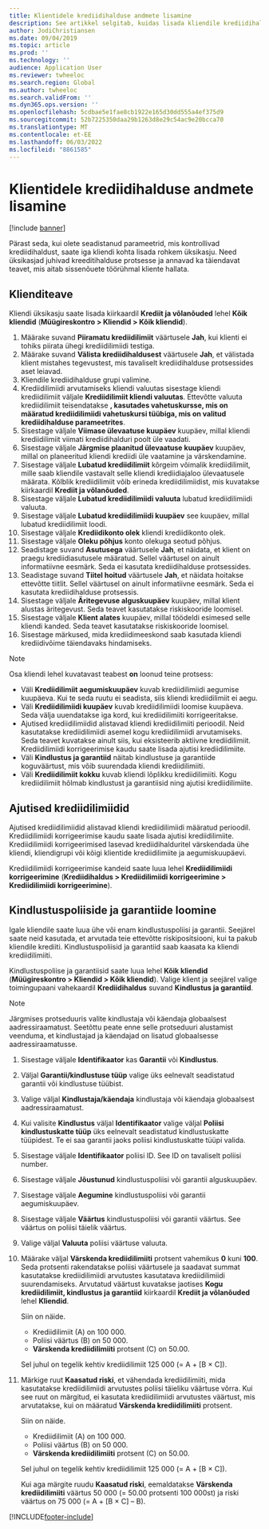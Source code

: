 ```yaml
---
title: Klientidele krediidihalduse andmete lisamine
description: See artikkel selgitab, kuidas lisada kliendile krediidihalduse teavet.
author: JodiChristiansen
ms.date: 09/04/2019
ms.topic: article
ms.prod: ''
ms.technology: ''
audience: Application User
ms.reviewer: twheeloc
ms.search.region: Global
ms.author: twheeloc
ms.search.validFrom: ''
ms.dyn365.ops.version: ''
ms.openlocfilehash: 5cdbae5e1fae8cb1922e165d30dd555a4ef375d9
ms.sourcegitcommit: 52b7225350daa29b1263d8e29c54ac9e20bcca70
ms.translationtype: MT
ms.contentlocale: et-EE
ms.lasthandoff: 06/03/2022
ms.locfileid: "8861585"
---
```

# <a name="add-credit-management-information-for-customers"></a>Klientidele krediidihalduse andmete lisamine

[!include [banner](../includes/banner.md)]

Pärast seda, kui olete seadistanud parameetrid, mis kontrollivad krediidihaldust, saate iga kliendi kohta lisada rohkem üksikasju. Need üksikasjad juhivad kreeditihalduse protsesse ja annavad ka täiendavat teavet, mis aitab sissenõuete töörühmal kliente hallata.

## <a name="customer-information"></a>Klienditeave

Kliendi üksikasju saate lisada kiirkaardil **Krediit ja võlanõuded** lehel **Kõik kliendid** (**Müügireskontro \> Kliendid \> Kõik kliendid**).

1. Määrake suvand **Piiramatu krediidilimiit** väärtusele **Jah**, kui klienti ei tohiks piirata ühegi krediidilimiidi testiga.
2. Määrake suvand **Välista krediidihaldusest** väärtusele **Jah**, et välistada klient mistahes tegevustest, mis tavaliselt krediidihalduse protsessides aset leiavad.
3. Kliendile krediidihalduse grupi valimine.
4. Krediidilimiidi arvutamiseks kliendi valuutas sisestage kliendi krediidilimiit väljale **Krediidilimiit kliendi valuutas**. Ettevõtte valuuta krediidilimiit teisendatakse **, kasutades vahetuskursse, mis on määratud krediidilimiidi vahetuskursi tüübiga, mis on valitud krediidihalduse parameetrites**.
5. Sisestage väljale **Viimase ülevaatuse kuupäev** kuupäev, millal kliendi krediidilimiit viimati krediidihalduri poolt üle vaadati.
6. Sisestage väljale **Järgmise plaanitud ülevaatuse kuupäev** kuupäev, millal on planeeritud kliendi krediidi üle vaatamine ja värskendamine.
7. Sisestage väljale **Lubatud krediidilimiit** kõrgeim võimalik krediidilimiit, mille saab kliendile vastavalt selle kliendi krediidiajaloo ülevaatusele määrata. Kõlblik krediidilimiit võib erineda krediidilimiidist, mis kuvatakse kiirkaardil **Krediit ja võlanõuded**.
8. Sisestage väljale **Lubatud krediidilimiidi valuuta** lubatud krediidilimiidi valuuta.
9. Sisestage väljale **Lubatud krediidilimiidi kuupäev** see kuupäev, millal lubatud krediidilimiit loodi.
10. Sisestage väljale **Krediidikonto olek** kliendi krediidikonto olek.
11. Sisestage väljale **Oleku põhjus** konto olekuga seotud põhjus.
12. Seadistage suvand **Asutusega** väärtusele **Jah**, et näidata, et klient on praegu krediidiasutusele määratud. Sellel väärtusel on ainult informatiivne eesmärk. Seda ei kasutata krediidihalduse protsessides.
13. Seadistage suvand **Tiitel hoitud** väärtusele **Jah**, et näidata hoitakse ettevõtte tiitlit. Sellel väärtusel on ainult informatiivne eesmärk. Seda ei kasutata krediidihalduse protsessis.
14. Sisestage väljale **Äritegevuse alguskuupäev** kuupäev, millal klient alustas äritegevust. Seda teavet kasutatakse riskiskooride loomisel.
15. Sisestage väljale **Klient alates** kuupäev, millal töödeldi esimesed selle kliendi kanded. Seda teavet kasutatakse riskiskooride loomisel.
16. Sisestage märkused, mida krediidimeeskond saab kasutada kliendi krediidivõime täiendavaks hindamiseks.

> [!Note] 
> Osa kliendi lehel kuvatavast teabest **on** loonud teine protsess:

- Väli **Krediidilimiit aegumiskuupäev** kuvab krediidilimiidi aegumise kuupäeva. Kui te seda ruutu ei seadista, siis kliendi krediidilimiit ei aegu.
- Väli **Krediidilimiidi kuupäev** kuvab krediidilimiidi loomise kuupäeva. Seda välja uuendatakse iga kord, kui krediidilimiiti korrigeeritakse.
- Ajutised krediidilimiidid alistavad kliendi krediidilimiiti perioodil. Neid kasutatakse krediidilimiidi asemel kogu krediidilimiidi arvutamiseks. Seda teavet kuvatakse ainult siis, kui eksisteerib aktiivne krediidilimiit. Krediidilimiidi korrigeerimise kaudu saate lisada ajutisi krediidilimiite.
- Väli **Kindlustus ja garantiid** näitab kindlustuse ja garantiide koguväärtust, mis võib suurendada kliendi krediidilimiiti.
- Väli **Krediidilimiit kokku** kuvab kliendi lõplikku krediidilimiiti. Kogu krediidilimiit hõlmab kindlustust ja garantiisid ning ajutisi krediidilimiite.

## <a name="temporary-credit-limits"></a>Ajutised krediidilimiidid

Ajutised krediidilimiidid alistavad kliendi krediidilimiidi määratud perioodil. Krediidilimiidi korrigeerimise kaudu saate lisada ajutisi krediidilimiite. Krediidilimiidi korrigeerimised lasevad krediidihalduritel värskendada ühe kliendi, kliendigrupi või kõigi klientide krediidilimiite ja aegumiskuupäevi.

Krediidilimiidi korrigeerimise kandeid saate luua lehel **Krediidilimiidi korrigeerimine** (**Krediidihaldus \> Krediidilimiidi korrigeerimine \> Krediidilimiidi korrigeerimine**).

## <a name="create-insurance-policies-and-guarantees"></a>Kindlustuspoliiside ja garantiide loomine

Igale kliendile saate luua ühe või enam kindlustuspoliisi ja garantii. Seejärel saate neid kasutada, et arvutada teie ettevõtte riskipositsiooni, kui ta pakub kliendile krediiti. Kindlustuspoliisid ja garantiid saab kaasata ka kliendi krediidilimiiti.

Kindlustuspoliise ja garantiisid saate luua lehel **Kõik kliendid** (**Müügireskontro \> Kliendid \> Kõik kliendid**). Valige klient ja seejärel valige toimingupaani vahekaardil **Krediidihaldus** suvand **Kindlustus ja garantiid**.

> [!NOTE]
> Järgmises protseduuris valite kindlustaja või käendaja globaalsest aadressiraamatust. Seetõttu peate enne selle protseduuri alustamist veenduma, et kindlustajad ja käendajad on lisatud globaalsesse aadressiraamatusse.

1. Sisestage väljale **Identifikaator** kas **Garantii** või **Kindlustus**.
2. Väljal **Garantii/kindlustuse tüüp** valige üks eelnevalt seadistatud garantii või kindlustuse tüübist.
3. Valige väljal **Kindlustaja/käendaja** kindlustaja või käendaja globaalsest aadressiraamatust. 
4. Kui valisite **Kindlustus** väljal **Identifikaator** valige väljal **Poliisi kindlustuskatte tüüp** üks eelnevalt seadistatud kindlustuskatte tüüpidest. Te ei saa garantii jaoks poliisi kindlustuskatte tüüpi valida.
5. Sisestage väljale **Identifikaator** poliisi ID. See ID on tavaliselt poliisi number.
6. Sisestage väljale **Jõustunud** kindlustuspoliisi või garantii alguskuupäev.
7. Sisestage väljale **Aegumine** kindlustuspoliisi või garantii aegumiskuupäev.
8. Sisestage väljale **Väärtus** kindlustuspoliisi või garantii väärtus. See väärtus on poliisi täielik väärtus.
9. Valige väljal **Valuuta** poliisi väärtuse valuuta. 
10. Määrake väljal **Värskenda krediidilimiiti** protsent vahemikus **0** kuni **100**. Seda protsenti rakendatakse poliisi väärtusele ja saadavat summat kasutatakse krediidilimiidi arvutustes kasutatava krediidilimiidi suurendamiseks. Arvutatud väärtust kuvatakse jaotises **Kogu krediidilimiit, kindlustus ja garantiid** kiirkaardil **Krediit ja võlanõuded** lehel **Kliendid**.

    Siin on näide.

    - Krediidilimiit (A) on 100 000.
    - Poliisi väärtus (B) on 50 000.
    - **Värskenda krediidilimiiti** protsent (C) on 50.00.
    
    Sel juhul on tegelik kehtiv krediidilimiit 125 000 (= A + \[B × C\]).

11. Märkige ruut **Kaasatud riski**, et vähendada krediidilimiiti, mida kasutatakse krediidilimiidi arvutustes poliisi täieliku väärtuse võrra. Kui see ruut on märgitud, ei kasutata krediidilimiidi arvutustes väärtust, mis arvutatakse, kui on määratud **Värskenda krediidilimiiti** protsent.

    Siin on näide.

    - Krediidilimiit (A) on 100 000.
    - Poliisi väärtus (B) on 50 000.
    - **Värskenda krediidilimiiti** protsent (C) on 50.00.

    Sel juhul on tegelik kehtiv krediidilimiit 125 000 (= A + \[B × C\]).
    
    Kui aga märgite ruudu **Kaasatud riski**, eemaldatakse **Värskenda krediidilimiiti** väärtus 50 000 (= 50.00 protsenti 100 000st) ja riski väärtus on 75 000 (= A + \[B × C\] – B).


[!INCLUDE[footer-include](../../includes/footer-banner.md)]
